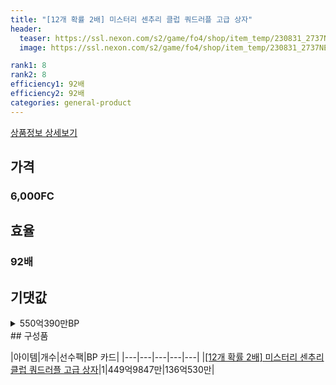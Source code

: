 ```yaml
---
title: "[12개 확률 2배] 미스터리 센추리 클럽 쿼드러플 고급 상자"
header:
  teaser: https://ssl.nexon.com/s2/game/fo4/shop/item_temp/230831_2737NE39PA12/201704186.png
  image: https://ssl.nexon.com/s2/game/fo4/shop/item_temp/230831_2737NE39PA12/201704186.png

rank1: 8
rank2: 8
efficiency1: 92배
efficiency2: 92배
categories: general-product
---
```

[상품정보 상세보기](https://shop.fifaonline4.nexon.com/Shop/View?strPid=43217)


## 가격
### 6,000FC
## 효율
### 92배
## 기댓값
<details>
<summary>550억390만BP</summary>
<div markdown="1">
- 선수팩 449억9847만BP
  - 수수료 쿠폰 40% 적용 시 431억9853만BP
  - 수수료 쿠폰 30% 적용 시 413억9860만BP
  - 수수료 쿠폰 20% 적용 시 395억9866만BP
- BP 카드 136억530만BP

</div>
</details>
## 구성품

|아이템|개수|선수팩|BP 카드|
|---|---|---|---|---|
|[[12개 확률 2배] 미스터리 센추리 클럽 쿼드러플 고급 상자](/box/7373)|1|449억9847만|136억530만|
